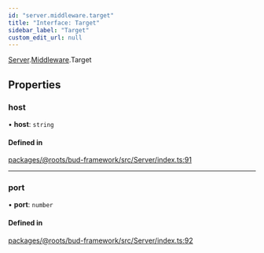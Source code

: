 ```yaml
---
id: "server.middleware.target"
title: "Interface: Target"
sidebar_label: "Target"
custom_edit_url: null
---
```


[Server](../modules/server.md).[Middleware](../modules/server.middleware.md).Target

## Properties

### host

• **host**: `string`

#### Defined in

[packages/@roots/bud-framework/src/Server/index.ts:91](https://github.com/roots/bud/blob/af5606c4/packages/@roots/bud-framework/src/Server/index.ts#L91)

___

### port

• **port**: `number`

#### Defined in

[packages/@roots/bud-framework/src/Server/index.ts:92](https://github.com/roots/bud/blob/af5606c4/packages/@roots/bud-framework/src/Server/index.ts#L92)
